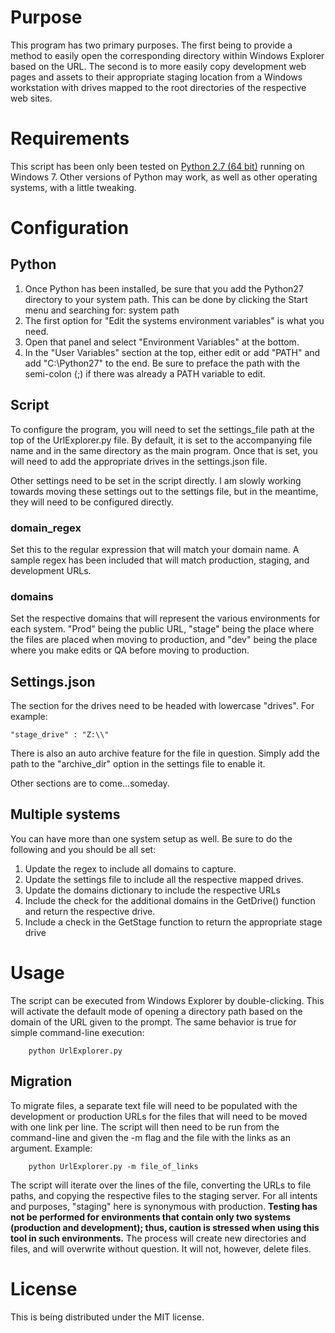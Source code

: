 # Purpose
This program has two primary purposes. The first being to provide a method to easily open
the corresponding directory within Windows Explorer based on the URL. The second 
is to more easily copy development web pages and assets to their appropriate staging 
location from a Windows workstation with drives mapped to the root directories of 
the respective web sites. 

# Requirements
This script has been only been tested on [Python 2.7 (64 bit)](http://www.python.org/getit/) running on Windows 7. 
Other versions of Python may work, as well as other operating systems, with a little tweaking. 

# Configuration
## Python
1. Once Python has been installed, be sure that you add the Python27 directory to your system path. This can be done by clicking the Start menu and searching for:
    system path
2. The first option for "Edit the systems environment variables" is what you need.
3. Open that panel and select "Environment Variables" at the bottom.
4. In the "User Variables" section at the top, either edit or add "PATH" and add
    "C:\Python27"
to the end. Be sure to preface the path with the semi-colon (;) if there was already a PATH variable to edit.

## Script
To configure the program, you will need to set the settings_file path at the
top of the UrlExplorer.py file. By default, it is set to the accompanying file
name and in the same directory as the main program. Once that is set, you will 
need to add the appropriate drives in the settings.json file. 

Other settings need to be set in the script directly. I am slowly working
towards moving these settings out to the settings file, but in the meantime,
they will need to be configured directly. 

### domain_regex
Set this to the regular expression that will match your domain
name. A sample regex has been included that will match production, staging, and
development URLs. 

### domains 
Set the respective domains that will represent the various
environments for each system. "Prod" being the public URL, "stage" being the
place where the files are placed when moving to production, and "dev" being the
place where you make edits or QA before moving to production. 

## Settings.json
The section for the drives need to be headed with lowercase "drives". For example:

    "stage_drive" : "Z:\\"

There is also an auto archive feature for the file in question. Simply add the path to the "archive_dir" option in the settings file to enable it. 

Other sections are to come...someday.

## Multiple systems
You can have more than one system setup as well. Be sure to do the following
and you should be all set:

1. Update the regex to include all domains to capture.
2. Update the settings file to include all the respective mapped drives.
3. Update the domains dictionary to include the respective URLs
4. Include the check for the additional domains in the GetDrive() function and
	return the respective drive.
5. Include a check in the GetStage function to return the appropriate stage
	drive

# Usage
The script can be executed from Windows Explorer by double-clicking. This will
activate the default mode of opening a directory path based on the domain of
the URL given to the prompt. The same behavior is true for simple command-line
execution:

```Shell
    python UrlExplorer.py
```

## Migration
To migrate files, a separate text file will need to be populated with the
development or production URLs for the files that will need to be moved with one link per line. The script will then need to be run from the command-line and given the
-m flag and the file with the links as an argument. Example:

```Shell
    python UrlExplorer.py -m file_of_links
```

The script will iterate over the lines of the file, converting the URLs to file
paths, and copying the respective files to the staging server. For all intents
and purposes, "staging" here is synonymous with production. __Testing has not be
performed for environments that contain only two systems (production and development); thus, caution is stressed when using this tool in such
environments.__ The process will create new directories and files, and will overwrite without question. It will not, however, delete files. 

# License
This is being distributed under the MIT license.
